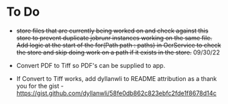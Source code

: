 # To Do

- ~~store files that are currently being worked on and check against this store to prevent duplicate
jobrunr instances working on the same file. Add logic at the start of the for(Path path : paths) 
in OcrService to check the store and skip doing work on a path if it exists in the store.~~ 09/30/22

- Convert PDF to Tiff so PDF's can be supplied to app.

- If Convert to Tiff works, add dyllanwli to README attribution as a thank you for the gist - https://gist.github.com/dyllanwli/58fe0db862c823ebfc2fde1f8678d14c
